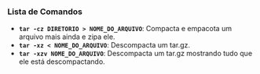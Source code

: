 ### Lista de Comandos
* **`tar -cz DIRETORIO > NOME_DO_ARQUIVO`**: Compacta e empacota um arquivo mais ainda e zipa ele.
* **`tar -xz < NOME_DO_ARQUIVO`**: Descompacta um tar.gz.
* **`tar -xzv NOME_DO_ARQUIVO`**: Descompacta um tar.gz mostrando tudo que ele está descompactando.
